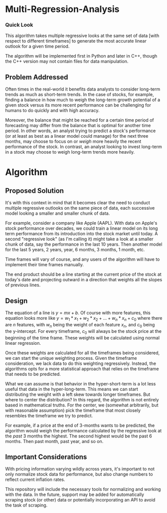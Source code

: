 # Multi-Regression-Analysis #

### Quick Look ###
This algorithm takes multiple regressive looks at the same set of data [with respect to different timeframes] to generate the most accurate linear outlook for a given time period.

The algorithm will be implemented first in Python and later in C++, though the C++ version may not contain files for data manipulation.

## Problem Addressed ##
Often times in the real-world it benefits data analysts to consider long-term trends as much as short-term trends. In the case of stocks, for example, finding a balance in how much to weigh the long-term growth potential of a given stock versus its more recent performance can be challenging for humans to do quickly and with high accuracy.

Moreover, the balance that might be reached for a certain time period of forecasting may differ from the balance that is optimal for another time period. In other words, an analyst trying to predict a stock's performance (or at least as best as a linear model could manage) for the next three months, may choose to focus on or *weigh* more heavily the recent performance of the stock. In contrast, an analyst looking to invest long-term in a stock may choose to weigh long-term trends more heavily.

# Algorithm #

## Proposed Solution ##
It's with this context in mind that it becomes clear the need to conduct multiple regressive outlooks on the same piece of data, each successive model looking a smaller and smaller chunk of data.

For example, consider a company like Apple (AAPL). With data on Apple's stock performance over decades, we could train a linear model on its long term performance from its introduction into the stock market until today. A second "regressive look" (as I'm calling it) might take a look at a smaller chunk of data, say the performance in the last 10 years. Then another model for the last 5 years, 2 years, year, 6 months, 3 months, 1 month, etc.

Time frames will vary of course, and any users of the algorithm will have to implement their time frames manually.

The end product should be a line starting at the current price of the stock at today's date and projecting outward in a direction that weights all the slopes of previous lines.

## Design ##
The equation of a line is $y = mx + b$. Of course with more features, this equation looks more like $y = w_1*x_1 + w_2*x_2 + . . . + w_n*x_n + c_0$ where there are $n$ features, with $w_n$ being the weight of each feature $x_n$, and $c_0$ being the y-intercept. For every timeframe, $c_0$ will always be the stock price at the beginning of the time frame. These weights will be calculated using normal linear regression.

Once these weights are calculated for all the timeframes being considered, we can start the unique weighting process. Given the timeframe consideration, we lack data to do this weighting regressively. Instead, the algorithms opts for a more statistical approach that relies on the timeframe that needs to be predicted.

What we can assume is that behavior in the hyper-short-term is a lot less useful that data in the hyper-long-term. This means we can start distributing the weight with a left skew towards longer timeframes. But where to center the distribution? In this regard, the algorithm is not entirely based in mathematical truths. For the center, we (somewhat arbitrarily, but with reasonable assumption) pick the timeframe that most closely resembles the timeframe we try to predict.

For example, if a price at the end of 3-months wants to be predicted, the algorithm would weigh the performance calculated by the regressive look at the *past* 3 months the highest. The second highest would be the past 6 months. Then past month, past year, and so on.

## Important Considerations ##
With pricing information varying wildly across years, it's important to not only normalize stock data for performance, but also change numbers to reflect current inflation rates.

This repository will include the necessary tools for normalizing and working with the data. In the future, support may be added for automatically scraping stock (or other) data or potentially incorporating an API to avoid the task of scraping.
